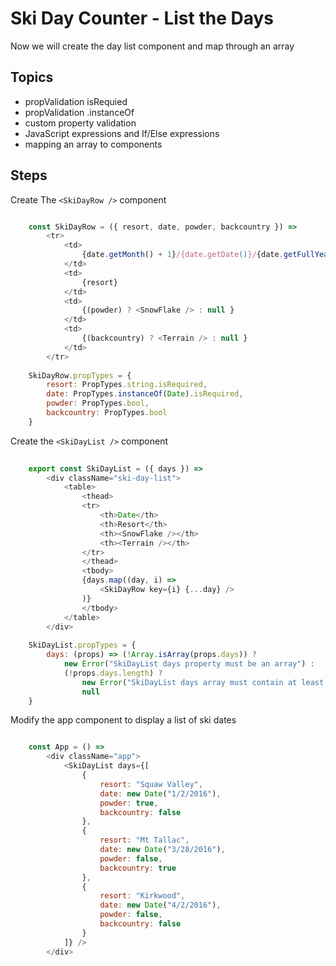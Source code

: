 Ski Day Counter - List the Days
=================
Now we will create the day list component and map through an array

Topics
-------

* propValidation isRequied
* propValidation .instanceOf
* custom property validation
* JavaScript expressions and If/Else expressions
* mapping an array to components

Steps
-------

Create The `<SkiDayRow />` component

```javascript

    const SkiDayRow = ({ resort, date, powder, backcountry }) =>
        <tr>
            <td>
                {date.getMonth() + 1}/{date.getDate()}/{date.getFullYear()}
            </td>
            <td>
                {resort}
            </td>
            <td>
                {(powder) ? <SnowFlake /> : null }
            </td>
            <td>
                {(backcountry) ? <Terrain /> : null }
            </td>
        </tr>
    
    SkiDayRow.propTypes = {
        resort: PropTypes.string.isRequired,
        date: PropTypes.instanceOf(Date).isRequired,
        powder: PropTypes.bool,
        backcountry: PropTypes.bool
    }
```

Create the `<SkiDayList />` component
```javascript
    
    export const SkiDayList = ({ days }) =>
        <div className="ski-day-list">
            <table>
                <thead>
                <tr>
                    <th>Date</th>
                    <th>Resort</th>
                    <th><SnowFlake /></th>
                    <th><Terrain /></th>
                </tr>
                </thead>
                <tbody>
                {days.map((day, i) =>
                    <SkiDayRow key={i} {...day} />
                )}
                </tbody>
            </table>
        </div>
    
    SkiDayList.propTypes = {
        days: (props) => (!Array.isArray(props.days)) ?
            new Error("SkiDayList days property must be an array") :
            (!props.days.length) ?
                new Error("SkiDayList days array must contain at least one record") :
                null
    }

```

Modify the app component to display a list of ski dates
```javascript

    const App = () =>
        <div className="app">
            <SkiDayList days={[
                {
                    resort: "Squaw Valley",
                    date: new Date("1/2/2016"),
                    powder: true,
                    backcountry: false
                },
                {
                    resort: "Mt Tallac",
                    date: new Date("3/28/2016"),
                    powder: false,
                    backcountry: true
                },
                {
                    resort: "Kirkwood",
                    date: new Date("4/2/2016"),
                    powder: false,
                    backcountry: false
                }
            ]} />
        </div>
```